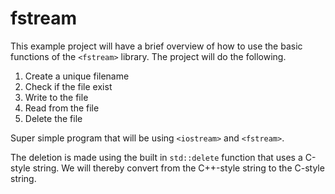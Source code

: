 # fstream
This example project will have a brief overview of how to use the basic functions of the `<fstream>` library. The project will do the following.

1. Create a unique filename
1. Check if the file exist
1. Write to the file
1. Read from the file
1. Delete the file

Super simple program that will be using `<iostream>` and `<fstream>`.

The deletion is made using the built in `std::delete` function that uses a C-style string.
We will thereby convert from the C++-style string to the C-style string.
